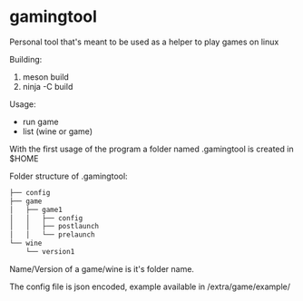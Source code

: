 # gamingtool
Personal tool that's meant to be used as a helper to play games on linux

Building:
1. meson build
2. ninja -C build

Usage:
- run game
- list (wine or game)

With the first usage of the program a folder named .gamingtool is created in $HOME
  
Folder structure of .gamingtool:

```bash
├── config
├── game
│   ├── game1
│   │   ├── config
│   │   ├── postlaunch
│   │   └── prelaunch
└── wine
    └── version1
```

Name/Version of a game/wine is it's folder name.

The config file is json encoded, example available in /extra/game/example/
